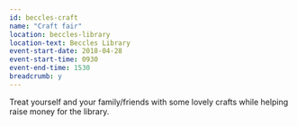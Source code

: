 ```yaml
---
id: beccles-craft
name: "Craft fair"
location: beccles-library
location-text: Beccles Library
event-start-date: 2018-04-28
event-start-time: 0930
event-end-time: 1530
breadcrumb: y
---
```


Treat yourself and your family/friends with some lovely crafts while helping raise money for the library.
